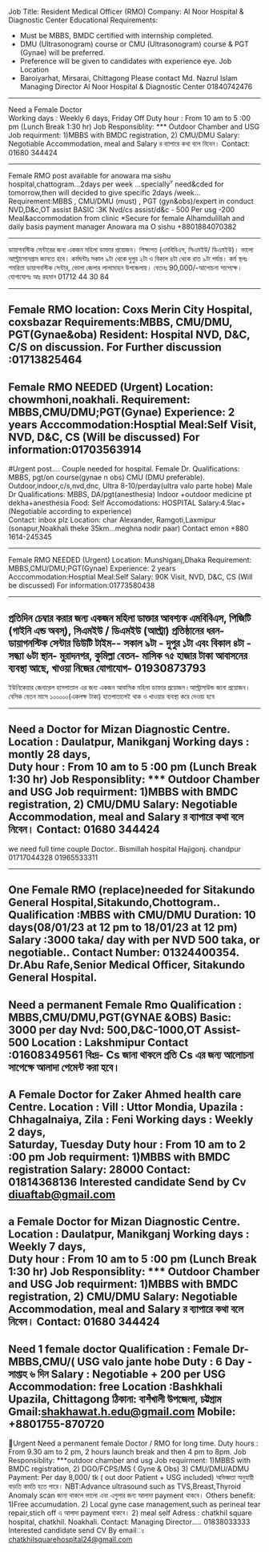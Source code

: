 Job Title: Resident Medical Officer (RMO)
Company: Al Noor Hospital & Diagnostic Center
Educational Requirements:
* Must be MBBS, BMDC certified with internship completed.
* DMU (Ultrasonogram) course or CMU (Ultrasonogram) course & PGT (Gynae) will be preferred.
* Preference will be given to candidates with experience eye.
Job Location
* Baroiyarhat, Mirsarai, Chittagong
Please contact
Md. Nazrul Islam
Managing Director
Al Noor Hospital & Diagnostic Center
01840742476

---------------------------------------------
Need a Female Doctor  
Working days : Weekly 6 days,  Friday Off 
Duty hour : From 10 am to 5 :00 pm 
(Lunch Break 1:30 hr)
Job Responsiblity:
*** Outdoor Chamber  and USG
Job requirment: 
1)MBBS with BMDC registration,
2) CMU/DMU
Salary: Negotiable 
Accommodation,  meal and Salary র ব্যাপারে কথা বলে নিবেন।
Contact:  01680 344424

---------------------------------------

Female RMO post available for anowara ma sishu hospital,chattogram...2days per week ...specially⁷ need&cded for tomorrow,then will decided to give specific 2days /week...
Requirement:MBBS ,
CMU/DMU (must) , PGT (gyn&obs)/expert in conduct NVD,D&c,OT assist
BASIC :3K
Nvd/cs assist/d&c - 500
Per usg -200
Meal&accommodation from clinic
*Secure for female Alhamdulillah and daily basis payment 
manager Anowara ma O sishu  +8801884070382

-------------------------------------
ডায়াগনস্টিক সেন্টারের জন্য একজন মহিলা ডাক্তার প্রয়োজন। শিক্ষাগত  (এমবিবিএস, সিএমইউ/ ডিএমইউ)। ভালো আল্ট্রাসোনগ্রাম জানতে হবে।  কর্মঘন্টাঃ সকাল ৯টা থেকে দুপুর ২টা ও বিকাল ৪টা থেকে রাত ৯টা পর্যন্ত। কর্ম স্থলঃ শমরিতা ডায়াগনস্টিক সেন্টার, ভোলা জেলার লালমোহন উপজেলায়। বেতনঃ 90,000/-আলোচনা সাপেক্ষে।  যোগাযোগঃ  আঃ রহমান 01712 44 30 84

--------------------------
Female RMO
location:
Coxs Merin City Hospital, coxsbazar
Requirements:MBBS, CMU/DMU, PGT(Gynae&oba)
Resident: Hospital
NVD, D&C, C/S  on discussion.
For Further discussion :01713825464
---------------------------------
Female RMO NEEDED (Urgent)
Location: chowmhoni,noakhali.
Requirement: MBBS,CMU/DMU;PGT(Gynae)
Experience: 2 years
Acccommodation:Hosptial
Meal:Self
Visit, NVD, D&C, CS (Will be discussed)
For information:01703563914
-----------------------------------------
#Urgent post....
Couple needed for hospital. 
Female Dr.
Qualifications: MBBS, pgt/on course(gynae n obs) CMU (DMU preferable).
Outdoor,indoor,c/s,nvd,dnc,
Ultra 8-10/perday(ultra valo parte hobe)
Male Dr
Qualifications: MBBS, DA/pgt(anesthesia) 
Indoor +outdoor medicine pt dekha+anesthesia 
Food: Self 
Accomodations: HOSPITAL
Salary:4.5lac+(Negotiable according to experience)  
Contact: inbox plz
Location: char Alexander, Ramgoti,Laxmipur (sonapur,Noakhali theke 35km...meghna nodir paar)
Contact emon +880 1614-245345

------------------------------
Female RMO NEEDED (Urgent)
Location: Munshiganj,Dhaka
Requirement: MBBS,CMU/DMU;PGT(Gynae)
Experience: 2 years
Acccommodation:Hosptial
Meal:Self
Salary: 90K
Visit, NVD, D&C, CS (Will be discussed)
For information:01773580438

---------------------------------------------------
প্রতিদিন চেম্বার করার জন্য একজন মহিলা ডাক্তার আবশ্যক
এমবিবিএস, পিজিটি (গাইনি এন্ড অবস্), সিএমইউ / ডিএমইউ (আল্ট্রা)
প্রতিষ্ঠানের ধরন- ডায়াগনস্টিক সেন্টার
ডিউটি টাইম-- সকাল ৯টা - দুপুর ১টা এবং বিকাল ৪টা - সন্ধ্যা ৬টা
স্থান- মুরাদনগর, কুমিল্লা
বেতন- মাসিক ৭৫ হাজার টাকা
আবাসনের ব্যবস্থা আছে, খাওয়া নিজের
যোগাযোগ- 01930873793
--------------------------------------------
ইউনিকেয়ার জেনারেল হাসপাতাল এর জন্য একজন আবাসিক মহিলা ডাক্তার প্রয়োজন।আল্ট্রাসাউন্ড জানা প্রয়োজন। বেসিক বেতন মাসে ১০০০০০(একলক্ষ টাকা)
হাতপাতালেই থাক ও খাওয়ার ব্যবস্থা করে দেওয়া হবে

-------------------------------
Need a  Doctor  for  Mizan Diagnostic Centre.
Location  : Daulatpur,  Manikganj
Working days : montly 28 days,  
Duty hour : From 10 am to 5 :00 pm 
(Lunch Break 1:30 hr)
Job Responsiblity:
*** Outdoor Chamber  and USG
Job requirment: 
1)MBBS with BMDC registration,
2) CMU/DMU
Salary: Negotiable 
Accommodation,  meal and Salary র ব্যাপারে কথা বলে নিবেন।
Contact:  01680 344424
--------------------------------------
we need full time couple Doctor..
Bismillah hospital
Hajigonj. chandpur
01717044328
01965533311

-------------------
One Female RMO (replace)needed for Sitakundo General Hospital,Sitakundo,Chottogram.. 
Qualification :MBBS with CMU/DMU
Duration: 10 days(08/01/23 at 12 pm to 18/01/23 at 12 pm)
Salary :3000 taka/ day with per NVD 500 taka, or negotiable.. 
Contact Number: 01324400354.
Dr.Abu Rafe,Senior Medical Officer, Sitakundo General Hospital.
----------------------------------
Need a permanent  Female Rmo 
Qualification : MBBS,CMU/DMU,PGT(GYNAE &OBS)
Basic: 3000 per day
Nvd: 500,D&C-1000,OT Assist-500
Location : Lakshmipur
Contact :01608349561
বিঃদ্র- Cs জানা থাকলে প্রতি Cs এর জন্য আলোচনা সাপেক্ষে আলাদা পেমেন্ট করা হবে।
----------------------------------
A Female Doctor  for  Zaker Ahmed health care  Centre.
Location  : Vill : Uttor Mondia, Upazila : Chhagalnaiya, Zila : Feni
Working days : Weekly 2 days,  
Saturday, Tuesday 
Duty hour : From 10 am to 2 :00 pm
Job requirment: 
1)MBBS with BMDC registration
Salary: 28000
Contact:  01814368136
Interested candidate Send by Cv
diuaftab@gmail.com
--------------------------------
 a Female Doctor  for  Mizan Diagnostic Centre.
Location  : Daulatpur,  Manikganj
Working days : Weekly 7 days,  
Duty hour : From 10 am to 5 :00 pm 
(Lunch Break 1:30 hr)
Job Responsiblity:
*** Outdoor Chamber  and USG
Job requirment: 
1)MBBS with BMDC registration,
2) CMU/DMU
Salary: Negotiable 
Accommodation,  meal and Salary র ব্যাপারে কথা বলে নিবেন।
Contact:  01680 344424
-------------------------
Need 1 female doctor
Qualification :
Female Dr- MBBS,CMU/( USG valo jante hobe
Duty : 6 Day - সাপ্তাহ ৬ দিন 
Salary : Negotiable + 200 per USG
Accommodation: free 
Location :Bashkhali Upazila, Chittagong
ঠিকানা: বাশঁখালী উপজেলা, চট্টগ্রাম
Gmail:shakhawat.h.edu@gmail.com
Mobile: +8801755-870720
----------------------------
📣Urgent Need a permanent female Doctor / RMO for long time.
Duty hours : From 9.30 am to 2 pm, 2 hours launch break and then 4 pm to 8pm. 
Job Responsiblity:
***outdoor chamber and usg
Job requirment: 
1)MBBS with BMDC registration,
2) DGO/FCPS/MS ( Gyne & Obs)
3) CMU/DMU/ADMU
Payment: Per day 8,000/ tk ( out door Patient  + USG included) অভিজ্ঞতা  অনুযায়ী বাড়তি কমতি হতে পারে।
NBT:Advance ultrasound such as TVS,Breast,Thyroid Anomaly scan জানা থাকলে ভালো এবং এগুলার জন্য আলাদা  payment থাকবে।
Others benefit:
 1)Free accumudation.
2) Local gyne case management,such as perineal tear repair,stich off  এ আলাদা payment থাকবে। 
2) meal self
Adress :  chatkhil square hospital, chatkhil. Noakhali.
Contact: Managing Director..... 01838033333
Interested candidate send CV By emailঃ chatkhilsquarehospital24@gmail.com